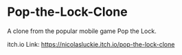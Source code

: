 # Pop-the-Lock-Clone
A clone from the popular mobile game Pop the Lock.

itch.io Link: https://nicolasluckie.itch.io/pop-the-lock-clone
